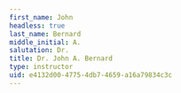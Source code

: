 ```yaml
---
first_name: John
headless: true
last_name: Bernard
middle_initial: A.
salutation: Dr.
title: Dr. John A. Bernard
type: instructor
uid: e4132d00-4775-4db7-4659-a16a79834c3c
---
```

